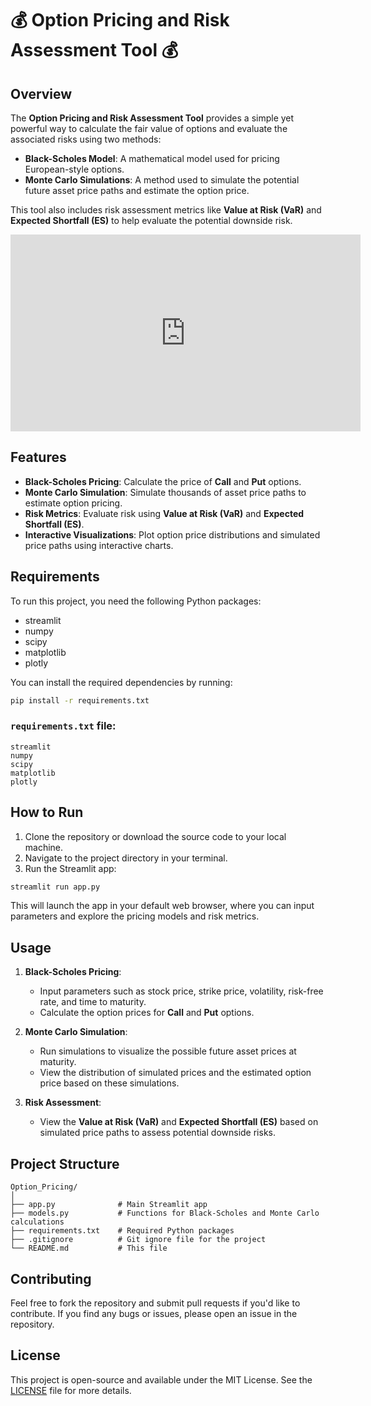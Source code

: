 # 💰 Option Pricing and Risk Assessment Tool 💰

## Overview

The **Option Pricing and Risk Assessment Tool** provides a simple yet powerful way to calculate the fair value of options and evaluate the associated risks using two methods:  
- **Black-Scholes Model**: A mathematical model used for pricing European-style options.
- **Monte Carlo Simulations**: A method used to simulate the potential future asset price paths and estimate the option price.

This tool also includes risk assessment metrics like **Value at Risk (VaR)** and **Expected Shortfall (ES)** to help evaluate the potential downside risk.

<iframe width="560" height="315" src="https://www.youtube.com/embed/HZKh0vNGbHU?si=EbPVsWfnayQNgDFE" title="YouTube video player" frameborder="0" allow="accelerometer; autoplay; clipboard-write; encrypted-media; gyroscope; picture-in-picture; web-share" referrerpolicy="strict-origin-when-cross-origin" allowfullscreen></iframe>

## Features
- **Black-Scholes Pricing**: Calculate the price of **Call** and **Put** options.
- **Monte Carlo Simulation**: Simulate thousands of asset price paths to estimate option pricing.
- **Risk Metrics**: Evaluate risk using **Value at Risk (VaR)** and **Expected Shortfall (ES)**.
- **Interactive Visualizations**: Plot option price distributions and simulated price paths using interactive charts.

## Requirements

To run this project, you need the following Python packages:
- streamlit
- numpy
- scipy
- matplotlib
- plotly

You can install the required dependencies by running:
```bash
pip install -r requirements.txt
```
### `requirements.txt` file:
```
streamlit  
numpy  
scipy  
matplotlib  
plotly  
```

## How to Run

1. Clone the repository or download the source code to your local machine.
2. Navigate to the project directory in your terminal.
3. Run the Streamlit app:
```bash
streamlit run app.py
```
This will launch the app in your default web browser, where you can input parameters and explore the pricing models and risk metrics.

## Usage

1. **Black-Scholes Pricing**:  
   - Input parameters such as stock price, strike price, volatility, risk-free rate, and time to maturity.
   - Calculate the option prices for **Call** and **Put** options.
   
2. **Monte Carlo Simulation**:  
   - Run simulations to visualize the possible future asset prices at maturity.
   - View the distribution of simulated prices and the estimated option price based on these simulations.

3. **Risk Assessment**:  
   - View the **Value at Risk (VaR)** and **Expected Shortfall (ES)** based on simulated price paths to assess potential downside risks.

## Project Structure
```
Option_Pricing/  
│  
├── app.py              # Main Streamlit app  
├── models.py           # Functions for Black-Scholes and Monte Carlo calculations  
├── requirements.txt    # Required Python packages  
├── .gitignore          # Git ignore file for the project  
└── README.md           # This file  
```
## Contributing

Feel free to fork the repository and submit pull requests if you'd like to contribute. If you find any bugs or issues, please open an issue in the repository.

## License

This project is open-source and available under the MIT License. See the [LICENSE](LICENSE) file for more details.
